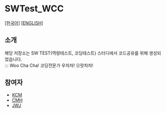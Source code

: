 # SWTest_WCC

<!-- URL 넣는 방법 : [내용](URL) -->
[[한국어]](https://github.com/Chanmi-Kim/SWTest_WCC/blob/master/README.ko.md)
[[ENGLISH]](https://github.com/Chanmi-Kim/SWTest_WCC/blob/master/README.md)

## 소개

해당 저장소는 SW TEST(역량테스트, 코딩테스트) 스터디에서 코드공유를 위해 생성되었습니다.<br>
::: Woo Cha Cha! 코딩전문가 우차차! 으랏차차!

## 참여자
- [KCM](https://github.com/Chanmi-Kim) <br>
- [CMH](https://github.com/chans08) <br>
- [JWJ](https://github.com/woojoovove) <br>
